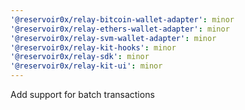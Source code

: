 ```yaml
---
'@reservoir0x/relay-bitcoin-wallet-adapter': minor
'@reservoir0x/relay-ethers-wallet-adapter': minor
'@reservoir0x/relay-svm-wallet-adapter': minor
'@reservoir0x/relay-kit-hooks': minor
'@reservoir0x/relay-sdk': minor
'@reservoir0x/relay-kit-ui': minor
---
```


Add support for batch transactions
